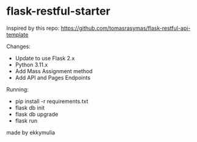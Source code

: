 # flask-restful-starter
Inspired by this repo:
https://github.com/tomasrasymas/flask-restful-api-template

Changes: 
- Update to use Flask 2.x
- Python 3.11.x
- Add Mass Assignment method 
- Add API and Pages Endpoints

Running:
- pip install -r requirements.txt
- flask db init
- flask db upgrade
- flask run


made by ekkymulia